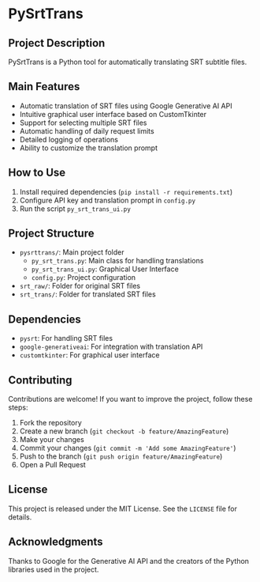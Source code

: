# PySrtTrans

## Project Description

PySrtTrans is a Python tool for automatically translating SRT subtitle files.

## Main Features

- Automatic translation of SRT files using Google Generative AI API
- Intuitive graphical user interface based on CustomTkinter
- Support for selecting multiple SRT files
- Automatic handling of daily request limits
- Detailed logging of operations
- Ability to customize the translation prompt

## How to Use

1. Install required dependencies (`pip install -r requirements.txt`)
2. Configure API key and translation prompt in `config.py`
3. Run the script `py_srt_trans_ui.py`

## Project Structure

- `pysrttrans/`: Main project folder
  - `py_srt_trans.py`: Main class for handling translations
  - `py_srt_trans_ui.py`: Graphical User Interface
  - `config.py`: Project configuration
- `srt_raw/`: Folder for original SRT files
- `srt_trans/`: Folder for translated SRT files

## Dependencies

- `pysrt`: For handling SRT files
- `google-generativeai`: For integration with translation API
- `customtkinter`: For graphical user interface

## Contributing

Contributions are welcome! If you want to improve the project, follow these steps:

1. Fork the repository
2. Create a new branch (`git checkout -b feature/AmazingFeature`)
3. Make your changes
4. Commit your changes (`git commit -m 'Add some AmazingFeature'`)
5. Push to the branch (`git push origin feature/AmazingFeature`)
6. Open a Pull Request

## License

This project is released under the MIT License. See the `LICENSE` file for details.


## Acknowledgments

Thanks to Google for the Generative AI API and the creators of the Python libraries used in the project.
